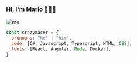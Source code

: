 ### Hi, I'm Mario 👋👨‍💻

![me](https://avatars.githubusercontent.com/u/15183405?v=4)

```js
const crazymacer = {
  pronouns: "he" | "him",
  code: [C#, Javascript, Typescript, HTML, CSS],
  tools: [React, Angular, Node, Docker],
}
```
<!--
You can find me 🌍:
- [Blog](https://midu.dev)
- [Twitter](https://twitter.com/midudev)
- [Youtube](https://youtube.com/midudev)
- [Instagram](https://instagram.com/midu.dev)


**midudev/midudev** is a ✨ _special_ ✨ repository because its `README.md` (this file) appears on your GitHub profile.

Here are some ideas to get you started:

- 🔭 I’m currently working on ...
- 🌱 I’m currently learning ...
- 👯 I’m looking to collaborate on ...
- 🤔 I’m looking for help with ...
- 💬 Ask me about ...
- 📫 How to reach me: ...
- 😄 Pronouns: ...
- ⚡ Fun fact: ...
-->

<!--
**crazymacer/crazymacer** is a ✨ _special_ ✨ repository because its `README.md` (this file) appears on your GitHub profile.

Here are some ideas to get you started:

- 🔭 I’m currently working on ...
- 🌱 I’m currently learning ...
- 👯 I’m looking to collaborate on ...
- 🤔 I’m looking for help with ...
- 💬 Ask me about ...
- 📫 How to reach me: ...
- 😄 Pronouns: ...
- ⚡ Fun fact: ...
-->
